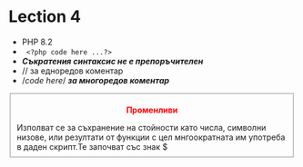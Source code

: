 # Lection 4

- PHP 8.2
- ``` <?php code here ...?>```
- ___Съкратения синтаксис не е препоръчителен___
- // за едноредов коментар
- /*code here*/ ___за многоредов коментар___
<fieldset>
<p style="text-align: center;color:red"> <strong> Променливи </strong> </p>
Изполват се за съхранение на стойности като числа, символни низове, или резултати от функции с цел мнгоократната им употреба в даден скрипт.Те започват със знак $
</fieldset>
